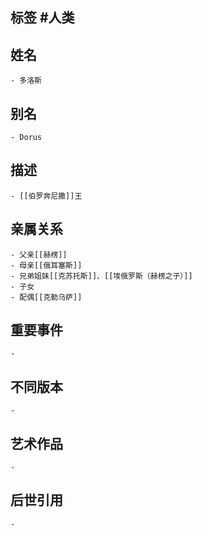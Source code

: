 ## 标签  #人类
## 姓名
	- 多洛斯
## 别名
	- Dorus
## 描述
	- [[伯罗奔尼撒]]王
## 亲属关系
	- 父亲[[赫楞]]
	- 母亲[[俄耳塞斯]]
	- 兄弟姐妹[[克苏托斯]]、[[埃俄罗斯（赫楞之子）]]
	- 子女
	- 配偶[[克勒乌萨]]
## 重要事件
	-
## 不同版本
	-
## 艺术作品
	-
## 后世引用
	-
